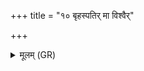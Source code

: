 +++
title = "१० बृहस्पतिर् मा विश्वैर्"

+++
<details><summary>मूलम् (GR)</summary>

बृहस्पतिर् मा विश्वैर् देवैर् ऊर्ध्वाया दिशः पातु  
तस्मिन् क्रमे तस्मिं श्रये  
तां पुरं प्रैमि ।  
स मा रक्षतु स मा गोपायतु  
तस्मा आत्मानं परि ददे स्वाहा ॥
</details>